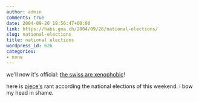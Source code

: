 ```yaml
---
author: admin
comments: true
date: 2004-09-26 18:56:47+00:00
link: https://habi.gna.ch/2004/09/26/national-elections/
slug: national-elections
title: national elections
wordpress_id: 626
categories:
- none
---
```


we'll now it's official: [the swiss are xenophobic](http://www.sfdrs.ch/content/home/abstimmungen.shtml)!

here is [piece's](https://pieceoplastic.com/index.php?p=1338) rant according the national elections of this weekend.
i bow my head in shame.
